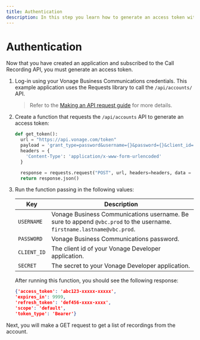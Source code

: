 ```yaml
---
title: Authentication
description: In this step you learn how to generate an access token with the Accounts API 
---
```


# Authentication

Now that you have created an application and subscribed to the Call Recording API, you must generate an access token.

1. Log-in using your Vonage Business Communications credentials. This example application uses the Requests library to call the `/api/accounts/` API. 

    > Refer to the [Making an API request guide](/getting-started/make-an-api-request) for more details.

2. Create a function that requests the `/api/accounts` API to generate an access token:

    ```python
    def get_token():
      url = "https://api.vonage.com/token"
      payload = 'grant_type=password&username={}&password={}&client_id={}&client_secret={}'.format(USERNAME, PASSWORD, CLIENT_ID, SECRET)
      headers = {
        'Content-Type': 'application/x-www-form-urlencoded'
      }

      response = requests.request("POST", url, headers=headers, data = payload)
      return response.json()
      ```

3. Run the function passing in the following values:

    | Key | Description |
    | --- | ----------- |
    | `USERNAME`      | Vonage Business Communications username. Be sure to append `@vbc.prod` to the username. `firstname.lastname@vbc.prod`. |
    | `PASSWORD`      | Vonage Business Communications password. |
    | `CLIENT_ID`      | The client id of your Vonage Developer application. |
    | `SECRET`      | The secret to your Vonage Developer application. |

    After running this function, you should see the following response:

    ```json
    {'access_token': 'abc123-xxxxx-xxxxx',
    'expires_in': 9999,
    'refresh_token': 'def456-xxxx-xxxx',
    'scope': 'default',
    'token_type': 'Bearer'}
     ```

Next, you will make a GET request to get a list of recordings from the account.
